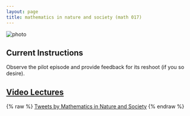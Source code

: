 ```yaml
---
layout: page
title: mathematics in nature and society (math 017)
---
```


![photo](https://uvm.edu/~bfemery/MiNS_logo_cropped.png)

## Current Instructions
Observe the pilot episode and provide feedback for its reshoot (if you so desire).

## [Video Lectures](https://dbemerydt.github.io/math017lectures)

{% raw %}
<a class="twitter-timeline" data-height="600" href="https://twitter.com/MiNS_UVM?ref_src=twsrc%5Etfw">Tweets by Mathematics in Nature and Society</a> <script async src="https://platform.twitter.com/widgets.js" charset="utf-8"></script>
{% endraw %}
